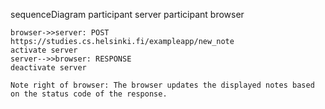 sequenceDiagram
    participant server
    participant browser

    browser->>server: POST https://studies.cs.helsinki.fi/exampleapp/new_note
    activate server
    server-->>browser: RESPONSE
    deactivate server

    Note right of browser: The browser updates the displayed notes based on the status code of the response.
